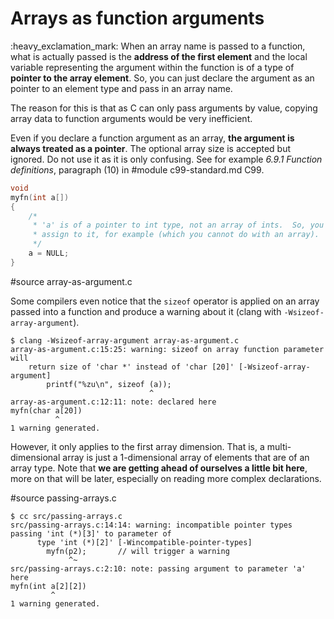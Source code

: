 # Arrays as function arguments

:heavy\_exclamation\_mark: When an array name is passed to a function, what is
actually passed is the **address of the first element** and the local variable
representing the argument within the function is of a type of **pointer to the
array element**.  So, you can just declare the argument as an pointer to an
element type and pass in an array name.

The reason for this is that as C can only pass arguments by value, copying array
data to function arguments would be very inefficient.

Even if you declare a function argument as an array, **the argument is always
treated as a pointer**.  The optional array size is accepted but ignored.  Do
not use it as it is only confusing.  See for example *6.9.1 Function
definitions*, paragraph (10) in
#module c99-standard.md C99.

```C
void
myfn(int a[])
{
	/*
	 * 'a' is of a pointer to int type, not an array of ints.  So, you can
	 * assign to it, for example (which you cannot do with an array).
	 */
	a = NULL;
}
```

#source array-as-argument.c

Some compilers even notice that the `sizeof` operator is applied on an array
passed into a function and produce a warning about it (clang with
`-Wsizeof-array-argument`).

```
$ clang -Wsizeof-array-argument array-as-argument.c
array-as-argument.c:15:25: warning: sizeof on array function parameter will
    return size of 'char *' instead of 'char [20]' [-Wsizeof-array-argument]
        printf("%zu\n", sizeof (a));
                               ^
array-as-argument.c:12:11: note: declared here
myfn(char a[20])
          ^
1 warning generated.
```

However, it only applies to the first array dimension.  That is, a
multi-dimensional array is just a 1-dimensional array of elements that are of an
array type.  Note that **we are getting ahead of ourselves a little bit here**,
more on that will be later, especially on reading more complex declarations.

#source passing-arrays.c

```
$ cc src/passing-arrays.c
src/passing-arrays.c:14:14: warning: incompatible pointer types passing 'int (*)[3]' to parameter of
      type 'int (*)[2]' [-Wincompatible-pointer-types]
        myfn(p2);       // will trigger a warning
             ^~
src/passing-arrays.c:2:10: note: passing argument to parameter 'a' here
myfn(int a[2][2])
         ^
1 warning generated.
```
